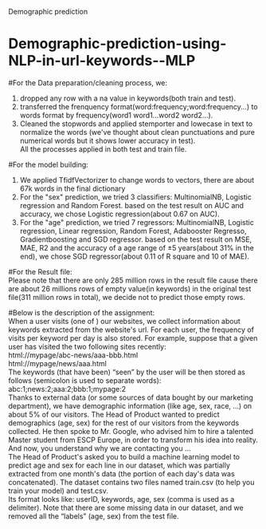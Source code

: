 Demographic prediction

# Demographic-prediction-using-NLP-in-url-keywords--MLP
#For the Data preparation/cleaning process, we:  
1. dropped any row with a na value in keywords(both train and test).   
2. transferred the frenquency format(word:frequency;word:frequency...) to words format by frequency(word1 word1...word2 word2...).  
3. Cleaned the stopwords and applied stemporter and lowecase in text to normalize the words (we've thought about clean punctuations and pure numerical words but it shows lower accuracy in test).  
All the processes applied in both test and train file.
  
#For the model building:  
1. We applied TfidfVectorizer to change words to vectors, there are about 67k words in the final dictionary
2. For the "sex" prediction, we tried 3 classifiers: MultinomialNB, Logistic regression and Random Forest. based on the test result on AUC and accuracy, we chose Logistic regression(about 0.67 on AUC).  
3. For the "age" prediction, we tried 7 regressors: MultinomialNB, Logistic regression, Linear regression, Random Forest, Adabooster Regresso, Gradientboosting and SGD regressor. based on the test result on MSE, MAE, R2 and the accuracy of a age range of ±5 years(about 31% in the end), we chose SGD regressor(about 0.11 of R square and 10 of MAE).  

#For the Result file:  
  Please note that there are only 285 million rows in the result file cause there are about 26 millions rows of empty value(in keywords) in the original test file(311 million rows in total), we decide not to predict those empty rows.
  
#Below is the description of the assignment:  
When a user visits (one of ) our websites, we collect information about keywords extracted from the website's url. For each user, the frequency of visits per keyword per day is also stored. For example, suppose that a given user has visited the two following sites recently:  
html://mypage/abc-news/aaa-bbb.html   
html://mypage/news/aaa.html   
The keywords (that have been) “seen” by the user will be then stored as follows (semicolon is used to separate words):   abc:1;news:2;aaa:2;bbb:1;mypage:2   
Thanks to external data (or some sources of data bought by our marketing department), we have demographic information (like age, sex, race, ...) on about 5% of our visitors. The Head of Product wanted to predict demographics (age, sex) for the rest of our visitors from the keywords collected. He then spoke to Mr. Google, who advised him to hire a talented Master student from ESCP Europe, in order to transform his idea into reality. And now, you understand why we are contacting you ...   
The Head of Product's asked you to build a machine learning model to predict age and sex for each line in our dataset, which was partially extracted from one month's data (the portion of each day's data was concatenated). The dataset contains two files named train.csv (to help you train your model) and test.csv.   
Its format looks like: userID, keywords, age, sex (comma is used as a delimiter). Note that there are some missing data in our dataset, and we removed all the “labels” (age, sex) from the test file.
